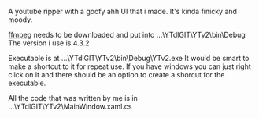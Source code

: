 A youtube ripper with a goofy ahh UI that i made. It's kinda finicky and moody.

[ffmpeg](https://ffmpeg.org/releases/) needs to be downloaded and put into ...\YTdlGIT\YTv2\bin\Debug
The version i use is 4.3.2

Executable is at ...\YTdlGIT\YTv2\bin\Debug\YTv2.exe
It would be smart to make a shortcut to it for repeat use. If you have windows you can just right click on it and there should be an option to create a shorcut for the executable.

All the code that was written by me is in ...\YTdlGIT\YTv2\MainWindow.xaml.cs
